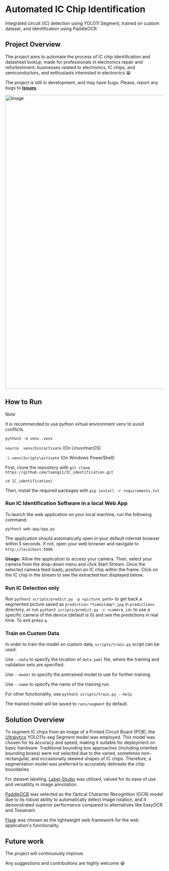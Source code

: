 # Automated IC Chip Identification

Integrated circuit (IC) detection using YOLO11 Segment, trained on custom dataset, and identification using PaddleOCR.

## Project Overview

The project aims to automate the process of IC chip identification and datasheet lookup, made for professionals in electronics repair and refurbishment, businesses related to electronics, IC chips, and semiconductors, and enthusiasts interested in electronics 😀

The project is still in development, and may have bugs. Please, report any bugs to [**Issues**](https://github.com/taangi1/IC_identification/issues).

<img width="786" height="933" alt="Image" src="https://github.com/user-attachments/assets/5f9b3639-3513-4a0d-96b4-6ddb6161cf3b" />

## How to Run

> [!NOTE]
> It is recommended to use python virtual environment venv to avoid conflicts.
> 
> `python3 -m venv .venv`
> 
> `source .venv/bin/activate` (On Linux/macOS)
>
> `.\.venv\Scripts\activate` (On Windows PowerShell)

First, clone the repository with `git clone https://github.com/taangi1/IC_identification.git`

`cd IC_identification/`

Then, install the required packages with `pip install -r requirements.txt`

### Run IC Identification Software in a local Web App

To launch the web application on your local machine, run the following command:

`python3 web-app/app.py`

The application should automatically open in your default internet browser within 5 seconds. If not, open your web browser and navigate to `http://localhost:5000`.

**Usage:** Allow the application to access your camera. Then, select your camera from the drop-down menu and click Start Stream. Once the selected camera feed loads, position an IC chip within the frame. Click on the IC chip in the stream to see the extracted text displayed below.

### Run IC Detection only

Run `python3 scripts/predict.py -p <picture_path>` to get back a segmented picture saved as `prediction-*timestamp*.jpg` in `predictions` directory, or run `python3 scripts/predict.py -c <camera_id>` to use a specific camera of the device (default is 0) and see the predictions in real time. To exit press `q`.

### Train on Custom Data

In order to train the model on custom data, `scripts/train.py` script can be used.

Use `--data` to specify the location of `data.yaml` file, where the training and validation sets are specified.

Use `--model` to specify the pretrained model to use for further training.

Use `--name` to specify the name of the training run.

For other functionality, use `python3 scripts/train.py --help`

The trained model will be saved to `runs/segment` by default.

## Solution Overview

To segment IC chips from an image of a Printed Circuit Board (PCB), the [Ultralytics](https://www.ultralytics.com/) YOLO11s-seg Segment model was employed. This model was chosen for its accuracy and speed, making it suitable for deployment on basic hardware. Traditional bounding box approaches (including oriented bounding boxes) were not selected due to the varied, sometimes non-rectangular, and occasionally skewed shapes of IC chips. Therefore, a segmentation model was preferred to accurately delineate the chip boundaries.

For dataset labeling, [Label-Studio](https://labelstud.io/) was utilized, valued for its ease of use and versatility in image annotation.

[PaddleOCR](https://github.com/PaddlePaddle/PaddleOCR) was selected as the Optical Character Recognition (OCR) model due to its robust ability to automatically detect image rotation, and it demonstrated superior performance compared to alternatives like EasyOCR and Tesseract.

[Flask](https://flask.palletsprojects.com/en/stable/) was chosen as the lightweight web framework for the web application's functionality.

## Future work

The project will continuously improve.

Any suggestions and contributions are highly welcome 😀
